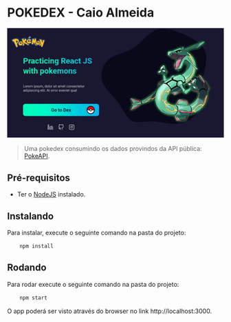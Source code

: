 # POKEDEX - Caio Almeida

<img src="src/assets/Gif.gif" alt="Gif">

> Uma pokedex consumindo os dados provindos da API pública: [PokeAPI](https://pokeapi.co).

## Pré-requisitos

- Ter o [NodeJS](https://nodejs.org/) instalado.

## Instalando

Para instalar, execute o seguinte comando na pasta do projeto:

```js
    npm install
```

## Rodando

Para rodar execute o seguinte comando na pasta do projeto:

```js
    npm start
```

O app poderá ser visto através do browser no link http://localhost:3000.
